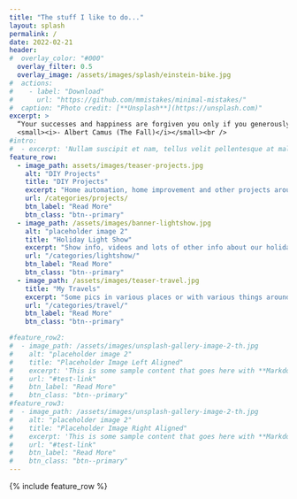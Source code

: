 ```yaml
---
title: "The stuff I like to do..."
layout: splash
permalink: /
date: 2022-02-21
header:
#  overlay_color: "#000"
  overlay_filter: 0.5
  overlay_image: /assets/images/splash/einstein-bike.jpg
#  actions:
#    - label: "Download"
#      url: "https://github.com/mmistakes/minimal-mistakes/"
#  caption: "Photo credit: [**Unsplash**](https://unsplash.com)"
excerpt: >
  “Your successes and happiness are forgiven you only if you generously consent to share them.”<br />
  <small><i>- Albert Camus (The Fall)</i></small><br />
#intro: 
#  - excerpt: 'Nullam suscipit et nam, tellus velit pellentesque at malesuada, enim eaque. Quis nulla, netus tempor in diam gravida tincidunt, *proin faucibus* voluptate felis id sollicitudin. Centered with `type="center"`'
feature_row:
  - image_path: assets/images/teaser-projects.jpg
    alt: "DIY Projects"
    title: "DIY Projects"
    excerpt: "Home automation, home improvement and other projects around the house."
    url: /categories/projects/
    btn_label: "Read More"
    btn_class: "btn--primary"
  - image_path: /assets/images/banner-lightshow.jpg
    alt: "placeholder image 2"
    title: "Holiday Light Show"
    excerpt: "Show info, videos and lots of other info about our holiday light show."
    url: "/categories/lightshow/"
    btn_label: "Read More"
    btn_class: "btn--primary"
  - image_path: /assets/images/teaser-travel.jpg
    title: "My Travels"
    excerpt: "Some pics in various places or with various things around the world."
    url: "/categories/travel/"
    btn_label: "Read More"
    btn_class: "btn--primary"

#feature_row2:
#  - image_path: /assets/images/unsplash-gallery-image-2-th.jpg
#    alt: "placeholder image 2"
#    title: "Placeholder Image Left Aligned"
#    excerpt: 'This is some sample content that goes here with **Markdown** formatting. Left aligned with `type="left"`'
#    url: "#test-link"
#    btn_label: "Read More"
#    btn_class: "btn--primary"
#feature_row3:
#  - image_path: /assets/images/unsplash-gallery-image-2-th.jpg
#    alt: "placeholder image 2"
#    title: "Placeholder Image Right Aligned"
#    excerpt: 'This is some sample content that goes here with **Markdown** formatting. Right aligned with `type="right"`'
#    url: "#test-link"
#    btn_label: "Read More"
#    btn_class: "btn--primary"
---
```


{% include feature_row %}